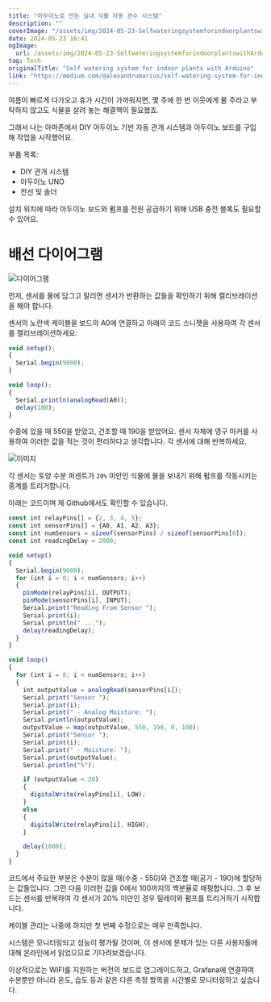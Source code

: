 ```yaml
---
title: "아두이노로 만든 실내 식물 자동 관수 시스템"
description: ""
coverImage: "/assets/img/2024-05-23-SelfwateringsystemforindoorplantswithArduino_0.png"
date: 2024-05-23 16:41
ogImage:
  url: /assets/img/2024-05-23-SelfwateringsystemforindoorplantswithArduino_0.png
tag: Tech
originalTitle: "Self watering system for indoor plants with Arduino"
link: "https://medium.com/@alexandrumarius/self-watering-system-for-indoor-plants-with-arduino-9d53ac8ed5e9"
---
```


여름이 빠르게 다가오고 휴가 시간이 가까워지면, 몇 주에 한 번 이웃에게 물 주라고 부탁하지 않고도 식물을 살려 놓는 해결책이 필요했죠.

그래서 나는 아마존에서 DIY 아두이노 기반 자동 관개 시스템과 아두이노 보드를 구입해 작업을 시작했어요.

부품 목록:

- DIY 관개 시스템
- 아두이노 UNO
- 전선 및 솔더

설치 위치에 따라 아두이노 보드와 펌프를 전원 공급하기 위해 USB 충전 블록도 필요할 수 있어요.

<div class="content-ad"></div>

# 배선 다이어그램

![다이어그램](/assets/img/2024-05-23-SelfwateringsystemforindoorplantswithArduino_0.png)

먼저, 센서를 물에 담그고 말리면 센서가 반환하는 값들을 확인하기 위해 캘리브레이션을 해야 합니다.

센서의 노란색 케이블을 보드의 A0에 연결하고 아래의 코드 스니펫을 사용하여 각 센서를 캘리브레이션하세요:

<div class="content-ad"></div>

```js
void setup();
{
  Serial.begin(9600);
}

void loop();
{
  Serial.println(analogRead(A0));
  delay(100);
}
```

수중에 있을 때 550을 받았고, 건조할 때 190을 받았어요. 센서 자체에 영구 마커를 사용하여 이러한 값을 적는 것이 편리하다고 생각합니다. 각 센서에 대해 반복하세요.

![이미지](/assets/img/2024-05-23-SelfwateringsystemforindoorplantswithArduino_1.png)

각 센서는 토양 수분 퍼센트가 `20%` 미만인 식물에 물을 보내기 위해 펌프를 작동시키는 중계를 트리거합니다.

<div class="content-ad"></div>

아래는 코드이며 제 Github에서도 확인할 수 있습니다.

```js
const int relayPins[] = {2, 3, 4, 5};
const int sensorPins[] = {A0, A1, A2, A3};
const int numSensors = sizeof(sensorPins) / sizeof(sensorPins[0]);
const int readingDelay = 2000;

void setup()
{
  Serial.begin(9600);
  for (int i = 0; i < numSensors; i++)
  {
    pinMode(relayPins[i], OUTPUT);
    pinMode(sensorPins[i], INPUT);
    Serial.print("Reading From Sensor ");
    Serial.print(i);
    Serial.println(" ...");
    delay(readingDelay);
  }
}

void loop()
{
  for (int i = 0; i < numSensors; i++)
  {
    int outputValue = analogRead(sensorPins[i]);
    Serial.print("Sensor ");
    Serial.print(i);
    Serial.print(" - Analog Moisture: ");
    Serial.println(outputValue);
    outputValue = map(outputValue, 550, 190, 0, 100);
    Serial.print("Sensor ");
    Serial.print(i);
    Serial.print(" - Moisture: ");
    Serial.print(outputValue);
    Serial.println("%");

    if (outputValue < 20)
    {
      digitalWrite(relayPins[i], LOW);
    }
    else
    {
      digitalWrite(relayPins[i], HIGH);
    }

    delay(1000);
  }
}
```

코드에서 주요한 부분은 수분이 많을 때(수중 - 550)와 건조할 때(공기 - 190)에 할당하는 값들입니다. 그런 다음 이러한 값을 0에서 100까지의 백분율로 매핑합니다. 그 후 보드는 센서를 반복하여 각 센서가 20% 미만인 경우 릴레이와 펌프를 트리거하기 시작합니다.

<div class="content-ad"></div>

케이블 관리는 나중에 하지만 첫 번째 수정으로는 매우 만족합니다.

시스템은 모니터링되고 성능이 평가될 것이며, 이 센서에 문제가 있는 다른 사용자들에 대해 온라인에서 읽었으므로 기다려보겠습니다.

이상적으로는 WIFI를 지원하는 버전의 보드로 업그레이드하고, Grafana에 연결하여 수분뿐만 아니라 온도, 습도 등과 같은 다른 측정 항목을 시간별로 모니터링하고 싶습니다.
